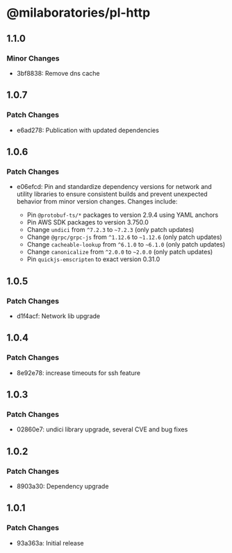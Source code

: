 # @milaboratories/pl-http

## 1.1.0

### Minor Changes

- 3bf8838: Remove dns cache

## 1.0.7

### Patch Changes

- e6ad278: Publication with updated dependencies

## 1.0.6

### Patch Changes

- e06efcd: Pin and standardize dependency versions for network and utility libraries to ensure consistent builds and prevent unexpected behavior from minor version changes. Changes include:

  - Pin `@protobuf-ts/*` packages to version 2.9.4 using YAML anchors
  - Pin AWS SDK packages to version 3.750.0
  - Change `undici` from `^7.2.3` to `~7.2.3` (only patch updates)
  - Change `@grpc/grpc-js` from `^1.12.6` to `~1.12.6` (only patch updates)
  - Change `cacheable-lookup` from `^6.1.0` to `~6.1.0` (only patch updates)
  - Change `canonicalize` from `^2.0.0` to `~2.0.0` (only patch updates)
  - Pin `quickjs-emscripten` to exact version 0.31.0

## 1.0.5

### Patch Changes

- d1f4acf: Network lib upgrade

## 1.0.4

### Patch Changes

- 8e92e78: increase timeouts for ssh feature

## 1.0.3

### Patch Changes

- 02860e7: undici library upgrade, several CVE and bug fixes

## 1.0.2

### Patch Changes

- 8903a30: Dependency upgrade

## 1.0.1

### Patch Changes

- 93a363a: Initial release

